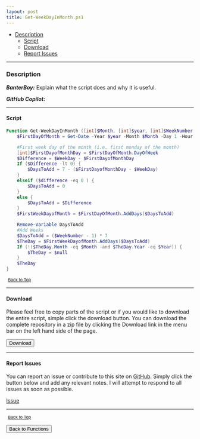 ```yaml
---
layout: post
title: Get-WeekDayInMonth.ps1
---
```


- [Description](#description)
  - [Script](#script)
  - [Download](#download)
  - [Report Issues](#report-issues)

---

### Description

**_BanterBoy:_** Explain what the script does and why it is useful.

**_GitHub Copilot:_**

---

#### Script

```powershell
Function Get-WeekDayInMonth ([int]$Month, [int]$year, [int]$WeekNumber, [int]$WeekDay) {
    $FirstDayOfMonth = Get-Date -Year $year -Month $Month -Day 1 -Hour 0 -Minute 0 -Second 0

    #First week day of the month (i.e. first monday of the month)
    [int]$FirstDayofMonthDay = $FirstDayOfMonth.DayOfWeek
    $Difference = $WeekDay - $FirstDayofMonthDay
    If ($Difference -lt 0) {
        $DaysToAdd = 7 - ($FirstDayofMonthDay - $WeekDay)
    }
    elseif ($difference -eq 0 ) {
        $DaysToAdd = 0
    }
    else {
        $DaysToAdd = $Difference
    }
    $FirstWeekDayofMonth = $FirstDayOfMonth.AddDays($DaysToAdd)

    Remove-Variable DaysToAdd
    #Add Weeks
    $DaysToAdd = ($WeekNumber - 1) * 7
    $TheDay = $FirstWeekDayofMonth.AddDays($DaysToAdd)
    If (!($TheDay.Month -eq $Month -and $TheDay.Year -eq $Year)) {
        $TheDay = $null
    }
    $TheDay
}
```

<span style="font-size:11px;"><a href="#"><i class="fas fa-caret-up" aria-hidden="true" style="color: white; margin-right:5px;"></i>Back to Top</a></span>

---

#### Download

Please feel free to copy parts of the script or if you would like to download the entire script, simple click the download button. You can download the complete repository in a zip file by clicking the Download link in the menu bar on the left hand side of the page.

<button class="btn" type="submit" onclick="window.open('/PowerShell/functions/time/Get-WeekDayInMonth.ps1')">
    <i class="fa fa-cloud-download-alt">
    </i>
        Download
</button>

---

#### Report Issues

You can report an issue or contribute to this site on <a href="https://github.com/BanterBoy/scripts-blog/issues">GitHub</a>. Simply click the button below and add any relevant notes. I will attempt to respond to all issues as soon as possible.

<!-- Place this tag where you want the button to render. -->

<a class="github-button" href="https://github.com/BanterBoy/scripts-blog/issues/new?title=Get-WeekDayInMonth.ps1&body=There is a problem with this function. Please find details below." data-show-count="true" aria-label="Issue BanterBoy/scripts-blog on GitHub">Issue</a>

---

<span style="font-size:11px;"><a href="#"><i class="fas fa-caret-up" aria-hidden="true" style="color: white; margin-right:5px;"></i>Back to Top</a></span>

<a href="/menu/_pages/functions.html">
    <button class="btn">
        <i class='fas fa-reply'>
        </i>
            Back to Functions
    </button>
</a>

[1]: http://ecotrust-canada.github.io/markdown-toc
[2]: https://github.com/googlearchive/code-prettify
